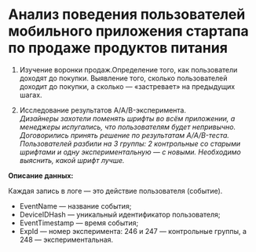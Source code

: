 # Анализ поведения пользователей мобильного приложения стартапа по продаже продуктов питания


1. Изучение воронки продаж.Определение того, как пользователи доходят до покупки. Выявление того, сколько пользователей доходит до покупки, а сколько — «застревает» на предыдущих шагах.

2. Исследование результатов A/A/B-эксперимента.  
*Дизайнеры захотели поменять шрифты во всём приложении, а менеджеры испугались, что пользователям будет непривычно. Договорились принять решение по результатам A/A/B-теста. Пользователей разбили на 3 группы: 2 контрольные со старыми шрифтами и одну экспериментальную — с новыми. Необходимо выяснить, какой шрифт лучше.*


<b>Описание данных:</b>

Каждая запись в логе — это действие пользователя (событие).
- EventName — название события;
- DeviceIDHash — уникальный идентификатор пользователя;
- EventTimestamp — время события;
- ExpId — номер эксперимента: 246 и 247 — контрольные группы, а 248 — экспериментальная.